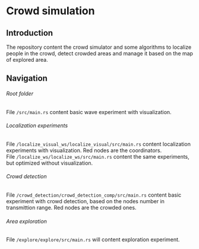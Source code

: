 # Crowd simulation
## Introduction
The repository content the crowd simulator and some algorithms to localize people in the crowd, detect crowded areas and manage it based on the map of explored area.
## Navigation
###### Root folder
File `/src/main.rs` content basic wave experiment with visualization.
###### Localization experiments
File `/localize_visual_ws/localize_visual/src/main.rs` content localization experiments with visualization. Red nodes are the coordinators.\
File `/localize_ws/localize_ws/src/main.rs` content the same experiments, but optimized without visualization.
###### Crowd detection
File `/crowd_detection/crowd_detection_comp/src/main.rs` content basic experiment with crowd detection, based on the nodes number in transmittion range. Red nodes are the crowded ones.
###### Area exploration
File `/explore/explore/src/main.rs` will content exploration experiment.
